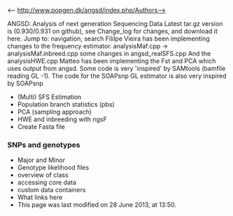 <-- http://www.popgen.dk/angsd/index.php/Authors-->

ANGSD: Analysis of next generation Sequencing Data
Latest tar.gz version is (0.930/0.931 on github), see Change_log for changes, and download it  here.
Jump to: navigation, search
Fililpe Vieira has been implementing changes to the frequency estimator. analysisMaf.cpp -> analysisMaf.inbreed.cpp some changes in angsd_realSFS.cpp And the analysisHWE.cpp
Matteo has been implementing the Fst and PCA which uses output from angsd.
Some code is very 'inspired' by SAMtools (bamfile reading GL -1). The code for the SOAPsnp GL estimator is also very inspired by SOAPsnp
* (Multi) SFS Estimation
* Population branch statistics (pbs)
* PCA (sampling approach)
* HWE and inbreeding with ngsF
* Create Fasta file
### SNPs and genotypes
* Major and Minor
* Genotype likelihood files
* overview of class
* accessing core data
* custom data containers
* What links here
* This page was last modified on 28 June 2013, at 13:50.